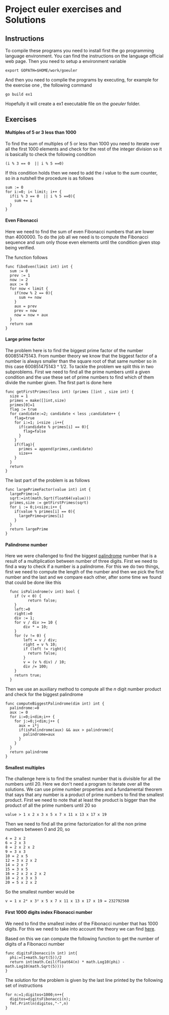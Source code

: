 # Project euler exercises and Solutions

## Instructions
To compile these programs you need to install first the go programming language environment. You can find the instructions on the language official web page. Then you need to setup a environment variable

    export GOPATH=$HOME/work/goeuler

And then you need to complie the programs by executing, for example for the exercise one , the following command

    go build ex1

Hopefully it will create a ex1 executable file on the *goeuler* folder.

## Exercises

#### Multiples of 5 or 3 less than 1000

To find the sum of multiples of 5 or less than 1000 you need to iterate over all the first 1000 elements and check for the rest of the integer division so it is basically to check the following condition

    (i % 3 == 0  || i % 5 ==0)

If this condition holds then we need to add the *i* value to the *sum* counter, so in a nutshell the procedure is as follows

    sum := 0
    for i:=0; i< limit; i++ {
      if(i % 3 == 0  || i % 5 ==0){
        sum += i
      }
    }

#### Even Fibonacci

Here we need to find the sum of even Fibonacci numbers that are lower than 4000000. To do the job all we need is to compute the Fibonacci sequence and sum only those even elements until the condition given stop being verified.

The function follows

    func fiboEven(limit int) int {
      sum := 0
      prev := 1
      now := 2
      aux := 0
      for now < limit {
        if(now % 2 == 0){
          sum += now
        }
        aux = prev
        prev = now
        now = now + aux
      }
      return sum
    }

#### Large prime factor

The problem here is to find the biggest prime factor of the number 600851475143. From number theory we know that the biggest factor of a number is always smaller than the square root of that same number so in this case 600851475143 ^ 1/2. To tackle the problem we split this in two subproblems. First we need to find all the prime numbers until a given condition and the use these set of prime numbers to find which of them divide the number given. The first part is done here

    func getFirstPrimes(less int) (primes []int , size int) {
      size = 1
      primes = make([]int,size)
      primes[0]=1
      flag := true
      for candidate:=2; candidate < less ;candidate++ {
        flag=true
        for i:=1; i<size ;i++{
          if(candidate % primes[i] == 0){
            flag=false
          }
        }
        if(flag){
          primes = append(primes,candidate)
          size++
        }
      }
      return
    }

The last part of the problem is as follows

    func largePrimeFactor(value int) int {
      largePrime:=1
      sqrt:=int(math.Sqrt(float64(value)))
      primes,size := getFirstPrimes(sqrt)
      for i := 0;i<size;i++ {
        if(value % primes[i] == 0){
          largePrime=primes[i]
        }
      }
      return largePrime
    }


#### Palindrome number

  Here we were challenged to find the biggest [palindrome](https://en.wikipedia.org/wiki/Palindrome) number that is a result of a multiplication between number of three digits. First we need to find a way to check if a number is a palindrome. For this we do two things, first we need to compute the length of the number and then we pick the first number and the last and we compare each other, after some time we found that could be done like this

      func isPalindrome(v int) bool {
        if (v < 0) {
              return false;
        }
        left:=0
        right:=0
        div := 1;
        for v / div >= 10 {
            div * = 10;
        }
        for (v != 0) {
            left = v / div;
            right = v % 10;
            if (left != right){
              return false;
            }
            v = (v % div) / 10;
            div /= 100;
        }
        return true;
      }


Then we use an auxiliary method to compute all the *n* digit number product and check for the biggest palindrome

    func computeBiggestPalindrome(dim int) int {
      palindrome:=0
      aux := 0
      for i:=0;i<dim;i++ {
        for j:=0;j<dim;j++ {
          aux = i*j
          if(isPalindrome(aux) && aux > palindrome){
            palindrome=aux
          }
        }
      }
      return palindrome
    }


#### Smallest multiples

The challenge here is to find the smallest number that is divisible for all the numbers until 20. Here we don't need a program to iterate over all the solutions. We can use prime number properties and a fundamental theorem that says that any number is a product of prime numbers to find the smallest product. First we need to note that at least the product is bigger than the product of all the prime numbers until 20 so

    value > 1 x 2 x 3 x 5 x 7 x 11 x 13 x 17 x 19

Then we need to find all the prime factorization for all the non prime numbers between 0 and 20, so

    4 = 2 x 2
    6 = 2 x 3
    8 = 2 x 2 x 2
    9 = 3 x 3
    10 = 2 x 5
    12 = 3 x 2 x 2
    14 = 2 x 7
    15 = 3 x 5
    16 = 2 x 2 x 2 x 2
    18 = 2 x 3 x 3
    20 = 5 x 2 x 2

So the smallest number would be

    v = 1 x 2⁴ x 3² x 5 x 7 x 11 x 13 x 17 x 19 = 232792560


#### First 1000 digits index Fibonacci number

We need to find the smallest index of the Fibonacci number that has 1000 digits. For this we need to take into account the theory we can find [here](http://www.maths.surrey.ac.uk/hosted-sites/R.Knott/Fibonacci/fibFormula.html#logs).

Based on this we can compute the following function to get the number of digits of a Fibonacci number

    func digitsFibonacci(n int) int{
      phi:=(1+math.Sqrt(5))/2
      return int(math.Ceil(float64(n) * math.Log10(phi) - math.Log10(math.Sqrt(5))))
    }

The solution for the problem is given by the last line printed by the following set of instructions

    for n:=1;digitos<1000;n++{
      digitos=digitsFibonacci(n);
      fmt.Println(digitos,"-",n)
    }
